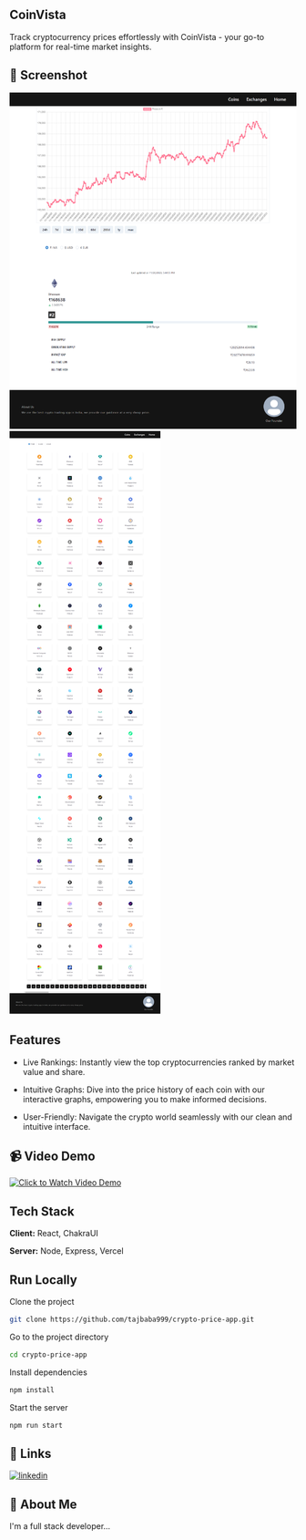 
## CoinVista

Track cryptocurrency prices effortlessly with CoinVista - your go-to platform for real-time market insights.



  



## 🔗 Screenshot

![Screenshot 1](https://github.com/tajbaba999/crypto-price-app/blob/main/Screenshots/Screenshot1.png)
![Screenshot 2](https://github.com/tajbaba999/crypto-price-app/blob/main/Screenshots/Screenshot2.png)





## Features

 * Live Rankings: Instantly view the top cryptocurrencies ranked by market value and share.

* Intuitive Graphs: Dive into the price history of each coin with our interactive graphs, empowering you to make informed decisions.

* User-Friendly: Navigate the crypto world seamlessly with our clean and intuitive interface.
## 📹 Video Demo

[![Click to Watch Video Demo](https://github.com/yourusername/CoinVista/videos/video_thumbnail.png)](https://github.com/tajbaba999/Screenshots/CoinVistaVideo.mp4)



## Tech Stack

**Client:** React, ChakraUI

**Server:** Node, Express, Vercel


## Run Locally

Clone the project

```bash
git clone https://github.com/tajbaba999/crypto-price-app.git
```

Go to the project directory

```bash
cd crypto-price-app
```

Install dependencies

```bash
npm install
```

Start the server

```bash
npm run start
```


## 🔗 Links
[![linkedin](https://img.shields.io/badge/linkedin-0A66C2?style=for-the-badge&logo=linkedin&logoColor=white)](https://www.linkedin.com/in/taj-baba-profile/)



## 🚀 About Me
I'm a full stack developer...


